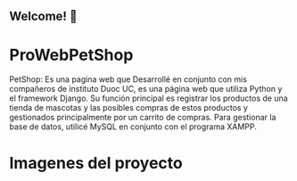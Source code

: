 ## Welcome! 👋

# ProWebPetShop

PetShop: Es una pagina web que Desarrollé en conjunto con mis compañeros de instituto Duoc UC, es una página web que utiliza Python y el framework Django. 
Su función principal es registrar los productos de una tienda de mascotas y las 
posibles compras de estos productos y gestionados principalmente por un carrito de compras. Para gestionar la base de datos, utilicé MySQL en conjunto con el programa XAMPP.


# Imagenes del proyecto










